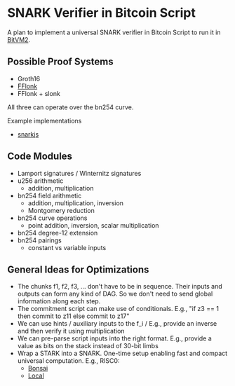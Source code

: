 # SNARK Verifier in Bitcoin Script

A plan to implement a universal SNARK verifier in Bitcoin Script to run it in [BitVM2](/bitvm2.md).

## Possible Proof Systems
- Groth16
- [FFlonk](https://eprint.iacr.org/2021/1167)
- FFlonk + slonk

All three can operate over the bn254 curve.

Example implementations
- [snarkjs](https://github.com/iden3/snarkjs)


## Code Modules 
- Lamport signatures / Winternitz signatures
- u256 arithmetic
  - addition, multiplication
- bn254 field arithmetic
  - addition, multiplication, inversion
  - Montgomery reduction
- bn254 curve operations
  - point addition, inversion, scalar multiplication
- bn254 degree-12 extension 
- bn254 pairings
  - constant vs variable inputs

## General Ideas for Optimizations
- The chunks f1, f2, f3, ... don't have to be in sequence. Their inputs and outputs can form any kind of DAG. So we don't need to send global information along each step.
- The commitment script can make use of conditionals. E.g., "if z3 == 1 then commit to z11 else commit to z17"
- We can use hints / auxiliary inputs to the f_i / E.g., provide an inverse and then verify it using multiplication
- We can pre-parse script inputs into the right format. E.g., provide a value as bits on the stack instead of 30-bit limbs
- Wrap a STARK into a SNARK. One-time setup enabling fast and compact universal computation. E.g., RISC0:
  - [Bonsai](https://api.bonsai.xyz/swagger-ui/#/snark/route_snark_create)
  - [Local](https://github.com/risc0/risc0/tree/main/compact_proof)
